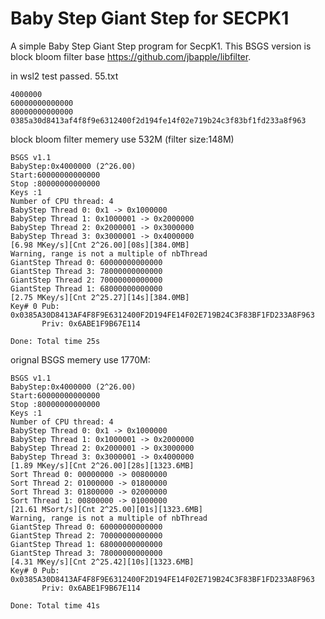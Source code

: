 # Baby Step Giant Step for SECPK1

A simple Baby Step Giant Step program for SecpK1.
This BSGS version is block bloom filter base https://github.com/jbapple/libfilter.

in wsl2 test passed.
55.txt
```
4000000
60000000000000
80000000000000
0385a30d8413af4f8f9e6312400f2d194fe14f02e719b24c3f83bf1fd233a8f963
```
block bloom filter memery use 532M (filter size:148M)
```
BSGS v1.1
BabyStep:0x4000000 (2^26.00)
Start:60000000000000
Stop :80000000000000
Keys :1
Number of CPU thread: 4
BabyStep Thread 0: 0x1 -> 0x1000000
BabyStep Thread 1: 0x1000001 -> 0x2000000
BabyStep Thread 2: 0x2000001 -> 0x3000000
BabyStep Thread 3: 0x3000001 -> 0x4000000
[6.98 MKey/s][Cnt 2^26.00][08s][384.0MB]
Warning, range is not a multiple of nbThread
GiantStep Thread 0: 60000000000000
GiantStep Thread 3: 78000000000000
GiantStep Thread 2: 70000000000000
GiantStep Thread 1: 68000000000000
[2.75 MKey/s][Cnt 2^25.27][14s][384.0MB]
Key# 0 Pub:  0x0385A30D8413AF4F8F9E6312400F2D194FE14F02E719B24C3F83BF1FD233A8F963
       Priv: 0x6ABE1F9B67E114

Done: Total time 25s
```

orignal BSGS memery use 1770M:
```
BSGS v1.1
BabyStep:0x4000000 (2^26.00)
Start:60000000000000
Stop :80000000000000
Keys :1
Number of CPU thread: 4
BabyStep Thread 0: 0x1 -> 0x1000000
BabyStep Thread 1: 0x1000001 -> 0x2000000
BabyStep Thread 2: 0x2000001 -> 0x3000000
BabyStep Thread 3: 0x3000001 -> 0x4000000
[1.89 MKey/s][Cnt 2^26.00][28s][1323.6MB]
Sort Thread 0: 00000000 -> 00800000
Sort Thread 2: 01000000 -> 01800000
Sort Thread 3: 01800000 -> 02000000
Sort Thread 1: 00800000 -> 01000000
[21.61 MSort/s][Cnt 2^25.00][01s][1323.6MB]
Warning, range is not a multiple of nbThread
GiantStep Thread 0: 60000000000000
GiantStep Thread 2: 70000000000000
GiantStep Thread 1: 68000000000000
GiantStep Thread 3: 78000000000000
[4.31 MKey/s][Cnt 2^25.42][10s][1323.6MB]
Key# 0 Pub:  0x0385A30D8413AF4F8F9E6312400F2D194FE14F02E719B24C3F83BF1FD233A8F963
       Priv: 0x6ABE1F9B67E114

Done: Total time 41s
```
